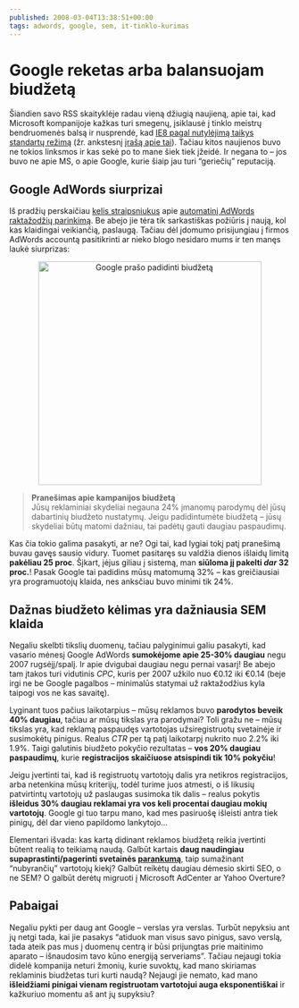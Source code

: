 ```yaml
---
published: 2008-03-04T13:38:51+00:00
tags: adwords, google, sem, it-tinklo-kurimas
---
```


# Google reketas arba balansuojam biudžetą

<p>Šiandien savo RSS skaityklėje radau vieną džiugią naujieną, apie tai, kad Microsoft kompanijoje kažkas turi smegenų, įsiklausė į tinklo meistrų bendruomenės balsą ir nusprendė, kad <a href="http://blogs.msdn.com/ie/archive/2008/03/03/microsoft-s-interoperability-principles-and-ie8.aspx">IE8 pagal nutylėjimą taikys standartų režimą</a> (žr. ankstesnį <a href="https://www.dominykas.lt/2008/01/narsykline-realybe.html">įrašą apie tai</a>). Tačiau kitos naujienos buvo ne tokios linksmos ir kas sekė po to mane šiek tiek įžeidė. Ir negana to – jos buvo ne apie MS, o apie Google, kurie šiaip jau turi “geriečių” reputaciją.<br>
<span id="more-39"></span></p>
<h2>Google AdWords siurprizai</h2>
<p>Iš pradžių perskaičiau <a href="http://www.searchenginejournal.com/adwords-automatic-matching-lamborghini-ad-for-reelect-obama-2012-query-right/6451/">kelis straipsniukus</a> apie <a href="http://directmag.com/opinions-columnists/loosecannon/loose-cannon-google-knows-best-0303/">automatinį AdWords raktažodžių parinkimą</a>. Be abejo jie tėra tik sarkastiškas požiūris į naują, kol kas klaidingai veikiančią, paslaugą. Tačiau dėl įdomumo prisijungiau į firmos AdWords accountą pasitikrinti ar nieko blogo nesidaro mums ir ten manęs laukė siurprizas:</p>
<div style="text-align:center;"><a href="https://www.dominykas.lt/uploads/2008/03/increase-budget.gif" title="Google prašo padidinti biudžetą"><img src="https://www.dominykas.lt/uploads/2008/03/increase-budget.gif" alt="Google prašo padidinti biudžetą" width="400" border="0/"></a></div>
<blockquote><p><strong>Pranešimas apie kampanijos biudžetą</strong><br>
Jūsų reklaminiai skydeliai negauna 24% įmanomų parodymų dėl jūsų dabartinių biudžeto nustatymų. Jeigu padidintumėte biudžetą – jūsų skydeliai būtų matomi dažniau, tai padėtų gauti daugiau paspaudimų.</p>
</blockquote>
<p>Kas čia tokio galima pasakyti, ar ne? Ogi tai, kad lygiai tokį patį pranešimą buvau gavęs sausio vidury. Tuomet pasitaręs su valdžia dienos išlaidų limitą <strong>pakėliau 25 proc</strong>. Šįkart, įėjus giliau į sistemą, man <strong>siūloma jį pakelti <em>dar</em> 32 proc.</strong>! Pasak Google tai padidins mūsų matomumą 32% – kas greičiausiai yra programuotojų klaida, nes anksčiau buvo minimi tik 24%.</p>
<h2>Dažnas biudžeto kėlimas yra dažniausia SEM klaida</h2>
<p>Negaliu skelbti tikslių duomenų, tačiau palyginimui galiu pasakyti, kad vasario mėnesį Google AdWords <strong>sumokėjome apie 25-30% daugiau</strong> negu 2007 rugsėjį/spalį. Ir apie dvigubai daugiau negu pernai vasarį! Be abejo tam įtakos turi vidutinis <dfn title="Cost per Click - paspaudimo kaina">CPC</dfn>, kuris per 2007 užkilo nuo €0.12 iki €0.14 (beje irgi ne be Google pagalbos – minimalūs statymai už raktažodžius kyla taipogi vos ne kas savaitę).</p>
<p>Lyginant tuos pačius laikotarpius – mūsų reklamos buvo <strong>parodytos beveik 40% daugiau</strong>, tačiau ar mūsų tikslas yra parodymai? Toli gražu ne – mūsų tikslas yra, kad reklamą paspaudęs vartotojas užsiregistruotų svetainėje ir susimokėtų pinigus. Realus <dfn title="ClickThrough Rate - paspaudimų/parodymų santykis">CTR</dfn> per tą patį laikotarpį nukrito nuo 2.2% iki 1.9%. Taigi galutinis biudžeto pokyčio rezultatas – <strong>vos 20% daugiau paspaudimų</strong>, kurie <strong>registracijos skaičiuose atsispindi tik 10% pokyčiu</strong>!</p>
<p>Jeigu įvertinti tai, kad iš registruotų vartotojų dalis yra netikros registracijos, arba netenkina mūsų kriterijų, todėl turime juos atmesti, o iš likusių patvirtintų vartotojų už paslaugas susimoka tik dalis – realus pokytis <strong>išleidus 30% daugiau reklamai yra vos keli procentai daugiau mokių vartotojų</strong>. Google gi tuo tarpu mano, kad mes pasiruošę išleisti antra tiek pinigų, dėl dar vieno papildomo lankytojo…</p>
<p>Elementari išvada: kas kartą didinant reklamos biudžetą reikia įvertinti būtent realią to teikiamą naudą. Galbūt kartais <strong>daug naudingiau supaprastinti/pagerinti svetainės <a href="https://www.dominykas.lt/2008/01/usability-lietuviskai-vartojiskumas.html#comment-118">parankumą</a></strong>, taip sumažinant “nubyrančių” vartotojų kiekį? Galbūt reikėtų daugiau dėmesio skirti SEO, o ne SEM? O galbūt derėtų migruoti į Microsoft AdCenter ar Yahoo Overture?</p>
<h2>Pabaigai</h2>
<p>Negaliu pykti per daug ant Google – verslas yra verslas. Turbūt nepyksiu ant jų netgi tada, kai jie pasakys “atiduok man visus savo pinigus, savo verslą, tada ateik pas mus į duomenų centrą ir būsi prijungtas prie maitinimo aparato – išnaudosim tavo kūno energiją serveriams”. Tačiau nejaugi tokia didelė kompanija neturi žmonių, kurie suvoktų, kad mano skiriamas reklaminis biudžetas turi kurti naudą? Nejaugi jie nemato, kad mano <strong>išleidžiami pinigai vienam registruotam vartotojui auga eksponentiškai</strong> ir kažkuriuo momentu aš ant jų supyksiu?</p>